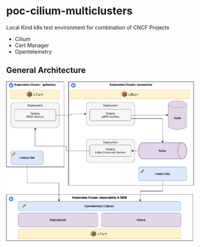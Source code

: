 # poc-cilium-multiclusters
Local Kind k8s test environment for combination of CNCF Projects
- Cilium
- Cert Manager
- Opentelemetry

## General Architecture
<img src="./doc/diagram.drawio.png" width="1000">